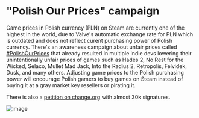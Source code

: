 # "Polish Our Prices" campaign
Game prices in Polish currency (PLN) on Steam are currently one of the highest in the world, due to Valve's automatic exchange rate for PLN which is outdated and does not reflect curent purchasing power of Polish currency. There's an awareness campaign about unfair prices called [#PolishOurPrices](https://x.com/hashtag/PolishOurPrices?src=hashtag_click) that already resulted in multiple indie devs lowering their unintentionally unfair prices of games such as Hades 2, No Rest for the Wicked, Selaco, Mullet Mad Jack, Into the Radius 2, Retropolis, Felvidek, Dusk, and many others. Adjusting game prices to the Polish purchasing power will encourage Polish gamers to buy games on Steam instead of buying it at a gray market key resellers or pirating it.

There is also a [petition on change.org](https://www.change.org/p/let-s-fix-polish-prices-on-steam-03f6be92-f35f-45f3-ad62-7951bde6f39b) with almost 30k signatures.

![image](https://github.com/user-attachments/assets/84c4d923-c369-40d4-b17c-a19b8d4377fc)
